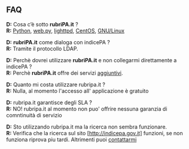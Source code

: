 ## FAQ

**D:** Cosa c’è sotto **rubriPA.it** ?   
**R:** [Python][], [web.py][], [lighttpd][], [CentOS][], [GNU/Linux][]

**D:** **rubriPA.it** come dialoga con indicePA ?   
**R:** Tramite il protocollo LDAP.

**D:** Perchè dovrei utilizzare **rubriPA.it** e non collegarmi direttamente a indicePA ?   
**R:** Perchè **rubriPA.it** offre dei servizi [aggiuntivi][].

**D:** Quanto mi costa utilizzare rubripa.it ?   
**R:** Nulla, al momento l'accesso all' applicazione è gratuito   

**D:** rubripa.it garantisce degli SLA ?   
**R:** NO! rubripa.it al momento non puo' offrire nessuna garanzia di comntinuità di servizio   

**D:** Sto utilizzando rubripa.it ma la ricerca non sembra funzionare.   
**R:** Verifica che la ricerca sul sito [http://indicepa.gov.it] funzioni, se non funziona riprova piu tardi. Altrimenti puoi [contattarmi]

  [Python]: http://www.python.org
  [web.py]: http://www.webpy.org
  [lighttpd]: www.lighttpd.net
  [CentOS]: http://www.centos.org
  [GNU/Linux]: http://www.kernel.org
  [aggiuntivi]: /rubripa.html
  [http://indicepa.gov.it]: http://indicepa.gov.it
  [contattarmi]: /info.html

